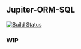 ## Jupiter-ORM-SQL
[![Build Status](https://travis-ci.org/zoilorys/jupiter-orm-sql.svg?branch=master)](https://travis-ci.org/zoilorys/jupiter-orm-sql)

### WIP
